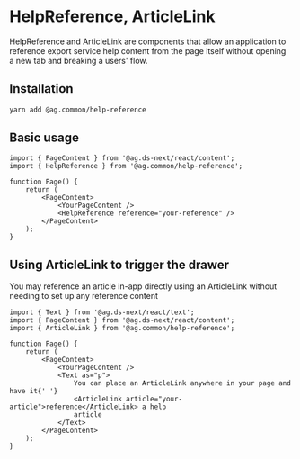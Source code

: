 # HelpReference, ArticleLink

HelpReference and ArticleLink are components that allow an application to reference export service help content from the page itself without opening a new tab and breaking a users' flow.

## Installation

```sh
yarn add @ag.common/help-reference
```

## Basic usage

```tsx
import { PageContent } from '@ag.ds-next/react/content';
import { HelpReference } from '@ag.common/help-reference';

function Page() {
	return (
		<PageContent>
			<YourPageContent />
			<HelpReference reference="your-reference" />
		</PageContent>
	);
}
```

## Using ArticleLink to trigger the drawer

You may reference an article in-app directly using an ArticleLink without needing to set up any reference content

```tsx
import { Text } from '@ag.ds-next/react/text';
import { PageContent } from '@ag.ds-next/react/content';
import { ArticleLink } from '@ag.common/help-reference';

function Page() {
	return (
		<PageContent>
			<YourPageContent />
			<Text as="p">
				You can place an ArticleLink anywhere in your page and have it{' '}
				<ArticleLink article="your-article">reference</ArticleLink> a help
				article
			</Text>
		</PageContent>
	);
}
```
